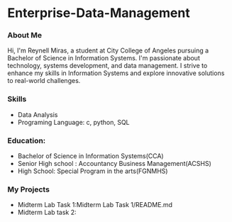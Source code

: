 # Enterprise-Data-Management

### About Me
Hi, I'm Reynell Miras, a student at City College of Angeles pursuing a Bachelor of Science in Information Systems. I'm passionate about technology, systems development, and data management. I strive to enhance my skills in Information Systems and explore innovative solutions to real-world challenges.
### Skills
- Data Analysis
- Programing Language: c, python, SQL

### Education:
- Bachelor of Science in Information Systems(CCA)
- Senior High school : Accountancy Business Management(ACSHS)
- High School: Special Program in the arts(FGNMHS)
### My Projects
- Midterm Lab Task 1:Midterm Lab Task 1/README.md
- Midterm Lab task 2:

